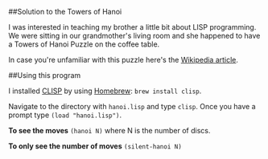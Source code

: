 ##Solution to the Towers of Hanoi

I was interested in teaching my brother a little bit about LISP programming. We were sitting in our grandmother's living room and she happened to have a Towers of Hanoi Puzzle on the coffee table.

In case you're unfamiliar with this puzzle here's the [Wikipedia article](http://en.wikipedia.org/wiki/Tower_of_Hanoi "Towers of Hanoi Wikipedia Page").

##Using this program

I installed [CLISP](http://www.clisp.org/ "CLISP Homepage") by using [Homebrew](http://mxcl.github.com/homebrew/ "Homebrew Homepage"): `brew install clisp`.

Navigate to the directory with `hanoi.lisp` and type `clisp`. Once you have a prompt type `(load "hanoi.lisp")`.

**To see the moves**
`(hanoi N)` where N is the number of discs.

**To only see the number of moves**
`(silent-hanoi N)`